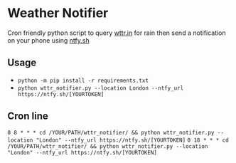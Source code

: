 # Weather Notifier
Cron friendly python script to query [wttr.in](https://github.com/chubin/wttr.in) for rain then send a notification on your phone using [ntfy.sh](https://ntfy.sh/)

## Usage
* `python -m pip install -r requirements.txt`
* `python wttr_notifier.py --location London --ntfy_url https://ntfy.sh/[YOURTOKEN]`

## Cron line
`0 8 * * * cd /YOUR/PATH/wttr_notifier/ && python wttr_notifier.py --location "London" --ntfy_url https://ntfy.sh/[YOURTOKEN]`
`0 18 * * * cd /YOUR/PATH/wttr_notifier/ && python wttr_notifier.py --location "London" --ntfy_url https://ntfy.sh/[YOURTOKEN]`
